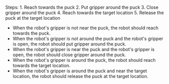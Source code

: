 

Steps:  1. Reach towards the puck  2. Put gripper around the puck  3. Close gripper around the puck  4. Reach towards the target location  5. Release the puck at the target location
- When the robot's gripper is not near the puck, the robot should reach towards the puck.
- When the robot's gripper is not around the puck and the robot's gripper is open, the robot should put gripper around the puck.
- When the robot's gripper is near the puck and the robot's gripper is open, the robot should close gripper around the puck.
- When the robot's gripper is around the puck, the robot should reach towards the target location.
- When the robot's gripper is around the puck and near the target location, the robot should release the puck at the target location.